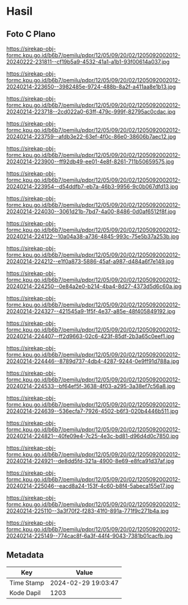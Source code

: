 # Hasil

## Foto C Plano

https://sirekap-obj-formc.kpu.go.id/b6b7/pemilu/pdpr/12/05/09/20/02/1205092002012-20240222-231811--cf19b5a9-4532-41a1-a1b1-93f00614a037.jpg

https://sirekap-obj-formc.kpu.go.id/b6b7/pemilu/pdpr/12/05/09/20/02/1205092002012-20240214-223650--3982485e-9724-488b-8a2f-a411aa8e1b13.jpg

https://sirekap-obj-formc.kpu.go.id/b6b7/pemilu/pdpr/12/05/09/20/02/1205092002012-20240214-223718--2cd022a0-63ff-479c-999f-82795ac0cdac.jpg

https://sirekap-obj-formc.kpu.go.id/b6b7/pemilu/pdpr/12/05/09/20/02/1205092002012-20240214-223759--afdb3e22-63ef-4f0c-86e0-38606b7aec12.jpg

https://sirekap-obj-formc.kpu.go.id/b6b7/pemilu/pdpr/12/05/09/20/02/1205092002012-20240214-223900--ff92db49-ee01-4e8f-8261-711b50659575.jpg

https://sirekap-obj-formc.kpu.go.id/b6b7/pemilu/pdpr/12/05/09/20/02/1205092002012-20240214-223954--d54ddfb7-eb7a-46b3-9956-9c0b067dfd13.jpg

https://sirekap-obj-formc.kpu.go.id/b6b7/pemilu/pdpr/12/05/09/20/02/1205092002012-20240214-224030--3061d21b-7bd7-4a00-8486-0d0af6512f8f.jpg

https://sirekap-obj-formc.kpu.go.id/b6b7/pemilu/pdpr/12/05/09/20/02/1205092002012-20240214-224122--10a04a38-a736-4845-993c-75e5b37a253b.jpg

https://sirekap-obj-formc.kpu.go.id/b6b7/pemilu/pdpr/12/05/09/20/02/1205092002012-20240214-224212--e1f0a873-5886-45af-a987-d484a6f7e149.jpg

https://sirekap-obj-formc.kpu.go.id/b6b7/pemilu/pdpr/12/05/09/20/02/1205092002012-20240214-224250--0e84a2e0-b214-4ba4-8d27-4373d5d6c60a.jpg

https://sirekap-obj-formc.kpu.go.id/b6b7/pemilu/pdpr/12/05/09/20/02/1205092002012-20240214-224327--421545a9-1f5f-4e37-a85e-48f405849192.jpg

https://sirekap-obj-formc.kpu.go.id/b6b7/pemilu/pdpr/12/05/09/20/02/1205092002012-20240214-224407--ff2d9663-02c6-423f-85df-2b3a65c0eef1.jpg

https://sirekap-obj-formc.kpu.go.id/b6b7/pemilu/pdpr/12/05/09/20/02/1205092002012-20240214-224446--8789d737-4db4-4287-9244-0e9ff91d788a.jpg

https://sirekap-obj-formc.kpu.go.id/b6b7/pemilu/pdpr/12/05/09/20/02/1205092002012-20240214-224533--bf64ef5f-3638-4f03-a295-3a38ef7c56a8.jpg

https://sirekap-obj-formc.kpu.go.id/b6b7/pemilu/pdpr/12/05/09/20/02/1205092002012-20240214-224639--536ecfa7-7926-4502-b6f3-020b4446b511.jpg

https://sirekap-obj-formc.kpu.go.id/b6b7/pemilu/pdpr/12/05/09/20/02/1205092002012-20240214-224821--40fe09e4-7c25-4e3c-bd81-d96d4d0c7850.jpg

https://sirekap-obj-formc.kpu.go.id/b6b7/pemilu/pdpr/12/05/09/20/02/1205092002012-20240214-224921--de8dd5fd-321a-4900-8e69-e8fca91d37af.jpg

https://sirekap-obj-formc.kpu.go.id/b6b7/pemilu/pdpr/12/05/09/20/02/1205092002012-20240214-225046--eacd8a24-153f-4c60-b8f4-5abeca155e17.jpg

https://sirekap-obj-formc.kpu.go.id/b6b7/pemilu/pdpr/12/05/09/20/02/1205092002012-20240214-225110--3a3f70f2-f283-41f0-891a-771f9c271b4a.jpg

https://sirekap-obj-formc.kpu.go.id/b6b7/pemilu/pdpr/12/05/09/20/02/1205092002012-20240214-225149--774cac8f-6a3f-44f4-9043-7381b01cacfb.jpg


## Metadata

| Key        | Value               |
| ---------- | ------------------- |
| Time Stamp | 2024-02-29 19:03:47 |
| Kode Dapil | 1203                |



